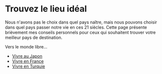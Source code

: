 # Trouvez le lieu idéal

Nous n'avons pas le choix dans quel pays naître, mais nous pouvons choisir dans quel pays passer notre vie en ces 21 siècles.
Cette page présente brièvement mes conseils personnels pour ceux qui souhaitent trouver votre meilleur pays de destination.

Vers le monde libre...

- [Vivre au Japon](japan.md)
- [Vivre en France](france.md)
- [Vivre en Turquie](turkey.md)